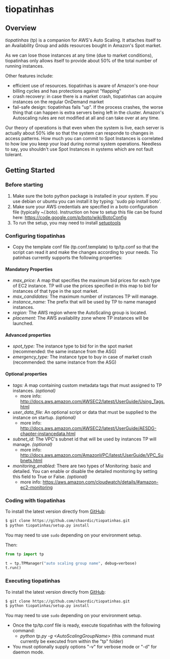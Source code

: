 # tiopatinhas #

## Overview ##

*tiopatinhas* (tp) is a companion for AWS's Auto Scaling. It attaches itself to an
Availability Group and adds resources bought in Amazon's Spot market.

As we can lose those instances at any time (due to market conditions),
tiopatinhas only allows itself to provide about 50% of the total number of
running instances.

Other features include:

* efficient use of resources. tiopatinhas is aware of Amazon's one-hour
billing cycles and has protections against "flapping"
* crash recovery: in case there is a market crash, tiopatinhas can acquire
instances on the regular OnDemand market
* fail-safe design: tiopatinhas fails "up". If the process crashes, the worse
thing that can happen is extra servers being left in the cluster. Amazon's
Autoscaling rules are not modified at all and can take over at any time.

Our theory of operations is that even when the system is live, each server is
actually about 50% idle so that the system can responde to changes in access
patterns. How much you can commit to Spot Instances is correlated to how low you
keep your load during normal system operations. Needless to say, you shouldn't
use Spot Instances in systems which are not fault tolerant.

## Getting Started ##


### Before starting ###

1. Make sure the boto python package is installed in your system. If you
use debian or ubuntu you can install it by typing: 'sudo pip install boto'.
2. Make sure your AWS credentials are specified in a boto configuration file
(typically ~/.boto). Instruction on how to setup this file can be found here:
https://code.google.com/p/boto/wiki/BotoConfig
3. To run the setup, you may need to install [setuptools](https://setuptools.readthedocs.io/en/latest/)

### Configuring tiopatinhas ###

* Copy the template conf file (tp.conf.template) to tp/tp.conf so that the
script can read it and make the changes according to your needs. Tio patinhas
currently supports the following properties:

#### Mandatory Properties

* *max_price:* A map that specifies the maximum bid prices for each type
  of EC2 instance. TP will use the prices specified in this map to bid for
  instances of that type in the spot market.
* *max_candidates:* The maximum number of instances TP will manage.
* *instance_name:* The prefix that will be used by TP to name managed instances.
* *region:* The AWS region where the AutoScaling group is located.
* *placement:* The AWS availability zone where TP instances will be launched.

#### Advanced properties

* *spot_type:* The instance type to bid for in the spot market (recommended: the same instance from the ASG)
* *emergency_type:* The instance type to buy in case of market crash (recommended: the same instance from the ASG)

#### Optional properties
* *tags:* A map containing custom metadata tags that must assigned to TP instances. *(optional)*
    * more info: http://docs.aws.amazon.com/AWSEC2/latest/UserGuide/Using_Tags.html
* *user_data_file:* An optional script or data that must be supplied to the instance on startup. *(optional)*
    * more info: http://docs.aws.amazon.com/AWSEC2/latest/UserGuide/AESDG-chapter-instancedata.html
* *subnet_id:* The VPC's subnet id that will be used by instances TP will manage. *(optional)*
    * more info: http://docs.aws.amazon.com/AmazonVPC/latest/UserGuide/VPC_Subnets.html
* *monitoring_enabled:* There are two types of Monitoring: basic and detailed.
  You can enable or disable the detailed monitoring by setting this field to True or False. *(optional)*
    * more info: https://aws.amazon.com/cloudwatch/details/#amazon-ec2-monitoring

### Coding with tiopatinhas  ###

To install the latest version directly from [GitHub](https://github.com/chaordic/tiopatinhas):

```bash
$ git clone https://github.com/chaordic/tiopatinhas.git
$ python tiopatinhas/setup.py install
```

You may need to use `sudo` depending on your environment setup.

Then:

```python
from tp import tp

t = tp.TPManager("auto scaling group name", debug=verbose)
t.run()
```

### Executing tiopatinhas ###

To install the latest version directly from [GitHub](https://github.com/chaordic/tiopatinhas):

```bash
$ git clone https://github.com/chaordic/tiopatinhas.git
$ python tiopatinhas/setup.py install
```

You may need to use `sudo` depending on your environment setup.

* Once the tp/tp.conf file is ready, execute tiopatinhas with the following command:
    * _python tp.py -g \<AutoScalingGroupName\>_ (this command must currently be executed from within the "tp" folder)
* You must optionally supply options "-v" for verbose mode or "-d" for daemon mode.
